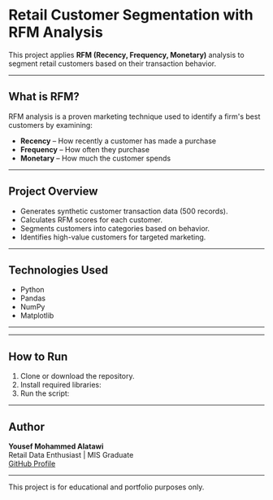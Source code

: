 # Retail Customer Segmentation with RFM Analysis

This project applies **RFM (Recency, Frequency, Monetary)** analysis to segment retail customers based on their transaction behavior.

---

##  What is RFM?

RFM analysis is a proven marketing technique used to identify a firm's best customers by examining:

- **Recency** – How recently a customer has made a purchase
- **Frequency** – How often they purchase
- **Monetary** – How much the customer spends

---

##  Project Overview

- Generates synthetic customer transaction data (500 records).
- Calculates RFM scores for each customer.
- Segments customers into categories based on behavior.
- Identifies high-value customers for targeted marketing.

---

##  Technologies Used

- Python
- Pandas
- NumPy
- Matplotlib

---


---

##  How to Run

1. Clone or download the repository.
2. Install required libraries:
3. Run the script:

---

##  Author

**Yousef Mohammed Alatawi**  
Retail Data Enthusiast | MIS Graduate  
[GitHub Profile](https://github.com/Yousefalatawi)

---



This project is for educational and portfolio purposes only.
